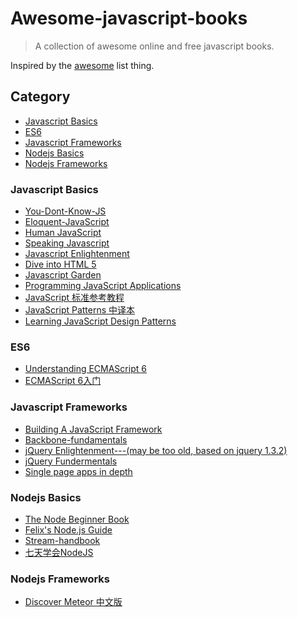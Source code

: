 Awesome-javascript-books
=======================

> A collection of awesome online and free javascript books.

Inspired by the [awesome](https://github.com/bayandin/awesome-awesomeness) list thing.

## Category

- [Javascript Basics](#javascript-basic)
- [ES6](#es6)
- [Javascript Frameworks](#javascript-frameworks)
- [Nodejs Basics](#nodejs-basics)
- [Nodejs Frameworks](#nodejs-frameworks)


### Javascript Basics
- [You-Dont-Know-JS](https://github.com/getify/You-Dont-Know-JS)
- [Eloquent-JavaScript](http://eloquentjavascript.net/)
- [Human JavaScript](http://read.humanjavascript.com/ch01-introduction.html)
- [Speaking Javascript](http://speakingjs.com/es5/index.html)
- [Javascript Enlightenment](http://www.javascriptenlightenment.com)
- [Dive into HTML 5](http://diveintohtml5.info/index.html)
- [Javascript Garden](http://bonsaiden.github.io/JavaScript-Garden/zh/)
- [Programming JavaScript Applications](http://chimera.labs.oreilly.com/books/1234000000262/index.html)
- [JavaScript 标准参考教程](http://javascript.ruanyifeng.com/)
- [JavaScript Patterns 中译本](https://github.com/TooBug/javascript.patterns)
- [Learning JavaScript Design Patterns](http://addyosmani.com/resources/essentialjsdesignpatterns/book/)


### ES6
* [Understanding ECMAScript 6](https://leanpub.com/understandinges6/read)
* [ECMAScript 6入门](http://es6.ruanyifeng.com/)


### Javascript Frameworks

- [Building A JavaScript Framework](http://dailyjs.com/files/build-a-javascript-framework.pdf)
- [Backbone-fundamentals](https://github.com/addyosmani/backbone-fundamentals)
- [jQuery Enlightenment---(may be too old, based on jquery 1.3.2)](http://jqueryenlightenment.com/jquery_enlightenment.pdf)
- [jQuery Fundermentals](http://jqfundamentals.com/)
- [Single page apps in depth](http://singlepageappbook.com/)

### Nodejs Basics

- [The Node Beginner Book](http://www.nodebeginner.org/)
- [Felix's Node.js Guide](http://nodeguide.com/)
- [Stream-handbook](https://github.com/substack/stream-handbook)
- [七天学会NodeJS](http://nqdeng.github.io/7-days-nodejs/)


### Nodejs Frameworks

- [Discover Meteor 中文版](http://zh.discovermeteor.com/)
